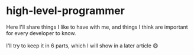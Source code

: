 # high-level-programmer

Here I'll share things I like to have with me, and things I think are important for every developer to know. \
\
I'll try to keep it in 6 parts, which I will show in a later article :smile:
